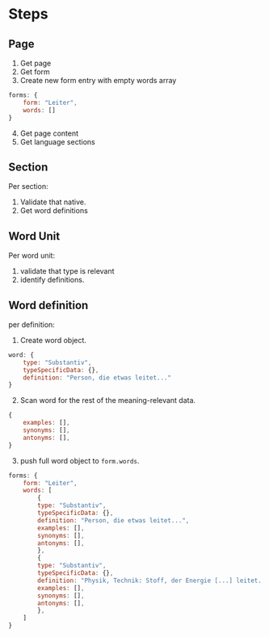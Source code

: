 # Steps

## Page

1. Get page
2. Get form
3. Create new form entry with empty words array

```js
forms: {
    form: "Leiter",
    words: []
}
```

4. Get page content
5. Get language sections

## Section

Per section:

1. Validate that native.
2. Get word definitions

## Word Unit

Per word unit:

1. validate that type is relevant
2. identify definitions.

## Word definition

per definition:

1. Create word object.

```js
word: {
    type: "Substantiv",
    typeSpecificData: {},
    definition: "Person, die etwas leitet..."
}
```

2. Scan word for the rest of the meaning-relevant data.

```js
{
    examples: [],
    synonyms: [],
    antonyms: [],
}
```

3. push full word object to `form.words`.

```js
forms: {
    form: "Leiter",
    words: [
        {
        type: "Substantiv",
        typeSpecificData: {},
        definition: "Person, die etwas leitet...",
        examples: [],
        synonyms: [],
        antonyms: [],
        },
        {
        type: "Substantiv",
        typeSpecificData: {},
        definition: "Physik, Technik: Stoff, der Energie [...] leitet...",
        examples: [],
        synonyms: [],
        antonyms: [],
        },
    ]
}
```
